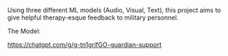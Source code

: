 Using three different ML models (Audio, Visual, Text), this project aims to give helpful therapy-esque feedback to military personnel.

The Model:

https://chatgpt.com/g/g-tn1grifGO-guardian-support
